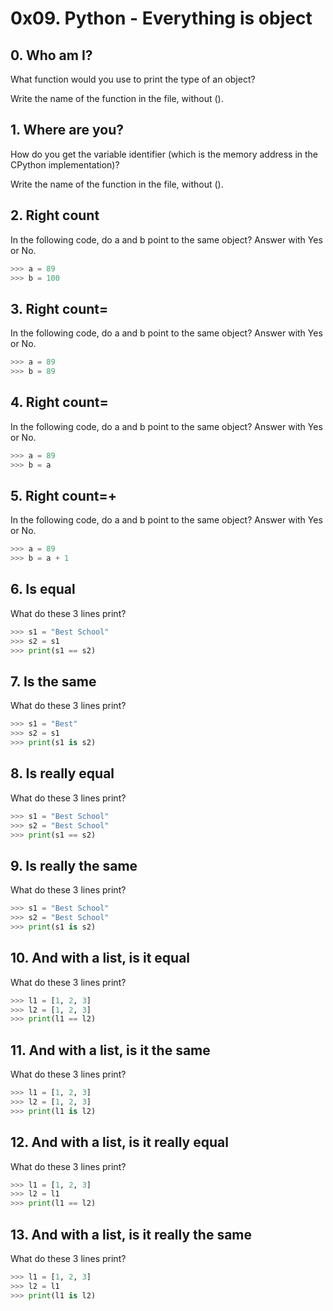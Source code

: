 # 0x09. Python - Everything is object

## 0. Who am I?
What function would you use to print the type of an object?

Write the name of the function in the file, without ().

## 1. Where are you?
How do you get the variable identifier (which is the memory address in the CPython implementation)?

Write the name of the function in the file, without ().

## 2. Right count
In the following code, do a and b point to the same object? Answer with Yes or No.
```python
>>> a = 89
>>> b = 100
```
## 3. Right count=
In the following code, do a and b point to the same object? Answer with Yes or No.
```python
>>> a = 89
>>> b = 89
```
## 4. Right count=
In the following code, do a and b point to the same object? Answer with Yes or No.
```python
>>> a = 89
>>> b = a
```
## 5. Right count=+
In the following code, do a and b point to the same object? Answer with Yes or No.
```python
>>> a = 89
>>> b = a + 1
```
## 6. Is equal
What do these 3 lines print?
```python
>>> s1 = "Best School"
>>> s2 = s1
>>> print(s1 == s2)
```
## 7. Is the same
What do these 3 lines print?
```python
>>> s1 = "Best"
>>> s2 = s1
>>> print(s1 is s2)
```
## 8. Is really equal
What do these 3 lines print?
```python
>>> s1 = "Best School"
>>> s2 = "Best School"
>>> print(s1 == s2)
```
## 9. Is really the same
What do these 3 lines print?
```python
>>> s1 = "Best School"
>>> s2 = "Best School"
>>> print(s1 is s2)
```
## 10. And with a list, is it equal
What do these 3 lines print?
```python
>>> l1 = [1, 2, 3]
>>> l2 = [1, 2, 3] 
>>> print(l1 == l2)
```
## 11. And with a list, is it the same
What do these 3 lines print?
```python
>>> l1 = [1, 2, 3]
>>> l2 = [1, 2, 3] 
>>> print(l1 is l2)
```
## 12. And with a list, is it really equal
What do these 3 lines print?
```python
>>> l1 = [1, 2, 3]
>>> l2 = l1
>>> print(l1 == l2)
```
## 13. And with a list, is it really the same
What do these 3 lines print?
```python
>>> l1 = [1, 2, 3]
>>> l2 = l1
>>> print(l1 is l2)
```
